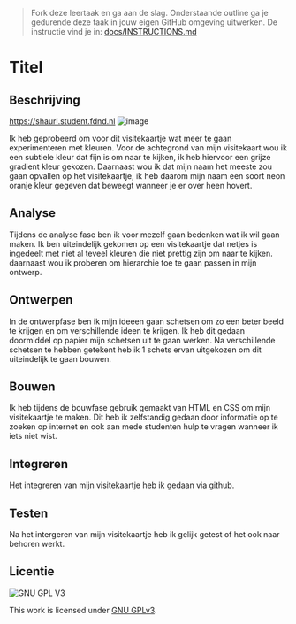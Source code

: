 > Fork deze leertaak en ga aan de slag. Onderstaande outline ga je gedurende deze taak in jouw eigen GitHub omgeving uitwerken. De instructie vind je in: [docs/INSTRUCTIONS.md](docs/INSTRUCTIONS.md)

# Titel

## Beschrijving
https://shauri.student.fdnd.nl
![image](https://user-images.githubusercontent.com/90189750/140339119-2c3da0bc-5f05-4702-8dcd-cda438653703.png)

Ik heb geprobeerd om voor dit visitekaartje wat meer te gaan experimenteren met kleuren. Voor de achtegrond van mijn visitekaart wou ik een subtiele kleur dat fijn is om naar te kijken, ik heb hiervoor een grijze gradient kleur gekozen. Daarnaast wou ik dat mijn naam het meeste zou gaan opvallen op het visitekaartje, ik heb daarom mijn naam een soort neon oranje kleur gegeven dat beweegt wanneer je er over heen hovert. 


## Analyse

Tijdens de analyse fase ben ik voor mezelf gaan bedenken wat ik wil gaan maken. Ik ben uiteindelijk gekomen op een visitekaartje dat netjes is ingedeelt met niet al teveel kleuren die niet prettig zijn om naar te kijken. daarnaast wou ik proberen om hierarchie toe te gaan passen in mijn ontwerp.

## Ontwerpen
  
  In de ontwerpfase ben ik mijn ideeen gaan schetsen om zo een beter beeld te krijgen en om verschillende ideen te krijgen. Ik heb dit gedaan doormiddel op papier mijn schetsen uit te gaan werken. Na verschillende schetsen te hebben getekent heb ik 1 schets ervan uitgekozen om dit uiteindelijk te gaan bouwen.
  
  
## Bouwen
  
  Ik heb tijdens de bouwfase gebruik gemaakt van HTML en CSS om mijn visitekaartje te maken. Dit heb ik zelfstandig gedaan door informatie op te zoeken op internet en ook aan mede studenten hulp te vragen wanneer ik iets niet wist. 

## Integreren 

Het integreren van mijn visitekaartje heb ik gedaan via github.

## Testen
 
 Na het intergeren van mijn visitekaartje heb ik gelijk getest of het ook naar behoren werkt.
 

## Licentie

![GNU GPL V3](https://www.gnu.org/graphics/gplv3-127x51.png)

This work is licensed under [GNU GPLv3](./LICENSE).

